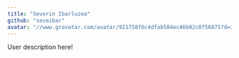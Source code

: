 ```yaml
---
title: "Severin Ibarluzea"
github: "seveibar"
avatar: "//www.gravatar.com/avatar/921758f6c4dfab584ec46b92c0f56875?d=identicon"
---
```


User description here!
